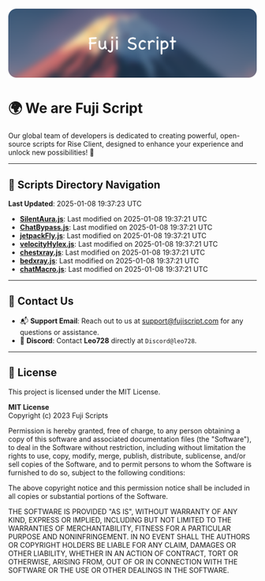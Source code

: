 ![Banner](.github/b.webp)

# 🌍 **We are Fuji Script**

Our global team of developers is dedicated to creating powerful, open-source scripts for Rise Client, designed to enhance your experience and unlock new possibilities! 🌟

---
<!-- SCRIPTS_NAVIGATION_START -->
## 📂 **Scripts Directory Navigation**

**Last Updated**: 2025-01-08 19:37:23 UTC

- **[SilentAura.js](scripts/SilentAura.js)**: Last modified on 2025-01-08 19:37:21 UTC
- **[ChatBypass.js](scripts/ChatBypass.js)**: Last modified on 2025-01-08 19:37:21 UTC
- **[jetpackFly.js](scripts/jetpackFly.js)**: Last modified on 2025-01-08 19:37:21 UTC
- **[velocityHylex.js](scripts/velocityHylex.js)**: Last modified on 2025-01-08 19:37:21 UTC
- **[chestxray.js](scripts/chestxray.js)**: Last modified on 2025-01-08 19:37:21 UTC
- **[bedxray.js](scripts/bedxray.js)**: Last modified on 2025-01-08 19:37:21 UTC
- **[chatMacro.js](scripts/chatMacro.js)**: Last modified on 2025-01-08 19:37:21 UTC

<!-- SCRIPTS_NAVIGATION_END -->

---

## 💬 **Contact Us**  
- 📬 **Support Email**: Reach out to us at [support@fujiscript.com](mailto:support@fujiscript.com) for any questions or assistance.  
- 💬 **Discord**: Contact **Leo728** directly at `Discord@leo728`.

---

## 📜 **License**

This project is licensed under the MIT License.  

**MIT License**  
Copyright (c) 2023 Fuji Scripts  

Permission is hereby granted, free of charge, to any person obtaining a copy of this software and associated documentation files (the "Software"), to deal in the Software without restriction, including without limitation the rights to use, copy, modify, merge, publish, distribute, sublicense, and/or sell copies of the Software, and to permit persons to whom the Software is furnished to do so, subject to the following conditions:  

The above copyright notice and this permission notice shall be included in all copies or substantial portions of the Software.  

THE SOFTWARE IS PROVIDED "AS IS", WITHOUT WARRANTY OF ANY KIND, EXPRESS OR IMPLIED, INCLUDING BUT NOT LIMITED TO THE WARRANTIES OF MERCHANTABILITY, FITNESS FOR A PARTICULAR PURPOSE AND NONINFRINGEMENT. IN NO EVENT SHALL THE AUTHORS OR COPYRIGHT HOLDERS BE LIABLE FOR ANY CLAIM, DAMAGES OR OTHER LIABILITY, WHETHER IN AN ACTION OF CONTRACT, TORT OR OTHERWISE, ARISING FROM, OUT OF OR IN CONNECTION WITH THE SOFTWARE OR THE USE OR OTHER DEALINGS IN THE SOFTWARE.  
